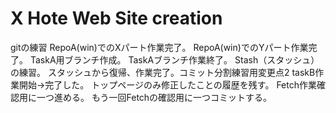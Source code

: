 # X Hote Web Site creation
gitの練習
RepoA(win)でのXパート作業完了。
RepoA(win)でのYパート作業完了。
TaskA用ブランチ作成。
TaskAブランチ作業終了。
Stash（スタッシュ）の練習。
スタッシュから復帰、作業完了。コミット分割練習用変更点2
taskB作業開始→完了した。
トップページのみ修正したことの履歴を残す。
Fetch作業確認用に一つ進める。
もう一回Fetchの確認用に一つコミットする。